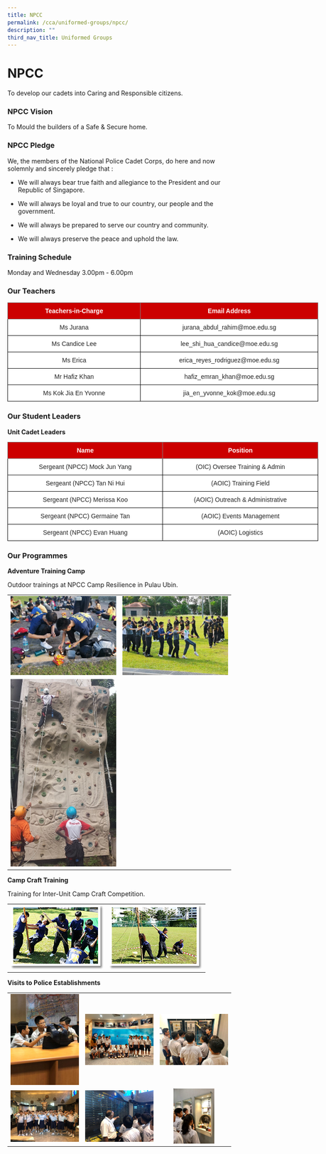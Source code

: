 ```yaml
---
title: NPCC
permalink: /cca/uniformed-groups/npcc/
description: ""
third_nav_title: Uniformed Groups
---
```

# **NPCC**

To develop our cadets into Caring and Responsible citizens.

### **NPCC Vision**

To Mould the builders of a Safe &amp; Secure home.

### **NPCC Pledge**

We, the members of the National Police Cadet Corps, do here and now solemnly and sincerely pledge that :

*   We will always bear true faith and allegiance to the President and our Republic of Singapore.  
    
*   We will always be loyal and true to our country, our people and the government.  
    
*   We will always be prepared to serve our country and community.  
    
*   We will always preserve the peace and uphold the law.  

### **Training Schedule**

Monday and Wednesday&nbsp;3.00pm - 6.00pm

### **Our Teachers**


<style type="text/css">
.tg  {border-collapse:collapse;border-spacing:0;}
.tg td{border-color:black;border-style:solid;border-width:1px;font-family:Arial, sans-serif;font-size:14px;
  overflow:hidden;padding:10px 5px;word-break:normal;}
.tg th{border-color:black;border-style:solid;border-width:1px;font-family:Arial, sans-serif;font-size:14px;
  font-weight:normal;overflow:hidden;padding:10px 5px;word-break:normal;}
.tg .tg-2atv{background-color:#C00;border-color:inherit;color:#FFF;font-weight:bold;text-align:center;vertical-align:top}
.tg .tg-a3j2{background-color:#FFF;color:#222;text-align:center;vertical-align:middle}
</style>
<table class="tg" style="undefined;table-layout: fixed; width: 700px">
<colgroup>
<col style="width: 300px">
<col style="width: 400px">
</colgroup>
<thead>
  <tr>
    <th class="tg-2atv">Teachers-in-Charge</th>
    <th class="tg-2atv">Email Address</th>
  </tr>
</thead>
<tbody>
  <tr>
    <td class="tg-a3j2"><span style="color:#222;background-color:transparent">Ms Jurana </span></td>
    <td class="tg-a3j2"><span style="color:#222;background-color:transparent"> jurana_abdul_rahim@moe.edu.sg</span></td>
  </tr>
  <tr>
    <td class="tg-a3j2"><span style="color:#222;background-color:transparent">Ms Candice Lee </span></td>
    <td class="tg-a3j2"><span style="color:#222;background-color:transparent">lee_shi_hua_candice@moe.edu.sg </span></td>
  </tr>
  <tr>
    <td class="tg-a3j2"><span style="color:#222;background-color:transparent"> Ms Erica</span></td>
    <td class="tg-a3j2"><span style="color:#222;background-color:transparent">erica_reyes_rodriguez@moe.edu.sg </span></td>
  </tr>
  <tr>
    <td class="tg-a3j2"><span style="color:#222;background-color:transparent"> Mr Hafiz Khan</span></td>
    <td class="tg-a3j2"><span style="color:#222;background-color:transparent">hafiz_emran_khan@moe.edu.sg </span></td>
  </tr>
  <tr>
    <td class="tg-a3j2"><span style="color:#222;background-color:transparent">Ms Kok Jia En Yvonne</span></td>
    <td class="tg-a3j2"><span style="color:#222;background-color:transparent">jia_en_yvonne_kok@moe.edu.sg</span></td>
  </tr>
</tbody>
</table>

### **Our Student Leaders**

**Unit Cadet Leaders**

<style type="text/css">
.tg  {border-collapse:collapse;border-spacing:0;}
.tg td{border-color:black;border-style:solid;border-width:1px;font-family:Arial, sans-serif;font-size:14px;
  overflow:hidden;padding:10px 5px;word-break:normal;}
.tg th{border-color:black;border-style:solid;border-width:1px;font-family:Arial, sans-serif;font-size:14px;
  font-weight:normal;overflow:hidden;padding:10px 5px;word-break:normal;}
.tg .tg-2atv{background-color:#C00;border-color:inherit;color:#FFF;font-weight:bold;text-align:center;vertical-align:top}
.tg .tg-a3j2{background-color:#FFF;color:#222;text-align:center;vertical-align:middle}
</style>
<table class="tg" style="undefined;table-layout: fixed; width: 700px">
<colgroup>
<col style="width: 350px">
<col style="width: 350px">
</colgroup>
<thead>
  <tr>
    <th class="tg-2atv">Name</th>
    <th class="tg-2atv">Position</th>
  </tr>
</thead>
<tbody>
  <tr>
    <td class="tg-a3j2"><span style="color:#222;background-color:transparent">Sergeant (NPCC) Mock Jun Yang</span></td>
    <td class="tg-a3j2"><span style="color:#222;background-color:transparent">(OIC) Oversee Training &amp; Admin</span></td>
  </tr>
  <tr>
    <td class="tg-a3j2"><span style="color:#222;background-color:transparent">Sergeant (NPCC) Tan Ni Hui</span></td>
    <td class="tg-a3j2"><span style="color:#222;background-color:transparent"> (AOIC) Training Field</span></td>
  </tr>
  <tr>
    <td class="tg-a3j2"><span style="color:#222;background-color:transparent">Sergeant (NPCC) Merissa Koo</span></td>
    <td class="tg-a3j2"><span style="color:#222;background-color:transparent">(AOIC) Outreach &amp; Administrative</span></td>
  </tr>
  <tr>
    <td class="tg-a3j2"><span style="color:#222;background-color:transparent">Sergeant (NPCC) Germaine Tan</span></td>
    <td class="tg-a3j2"><span style="color:#222;background-color:transparent">(AOIC) Events Management</span></td>
  </tr>
  <tr>
    <td class="tg-a3j2"><span style="color:#222;background-color:transparent">Sergeant (NPCC) Evan Huang</span></td>
    <td class="tg-a3j2"><span style="color:#222;background-color:transparent">(AOIC) Logistics</span></td>
  </tr>
</tbody>
</table>

### **Our Programmes**

**Adventure Training Camp**

Outdoor trainings at NPCC Camp Resilience in Pulau Ubin.

|   |   |   
|:---:|:---:|
|	 ![](/images/Cca/NPCC/Time%20for%20some%20outdoor%20cooking.jpg)    |   ![](/images/Cca/NPCC/New%20friendships%20forged%20with%20cadets%20from%20other%20schools.jpg)  |
|     ![](/images/Cca/NPCC/Rock%20Climbing.jpg) |


**Camp Craft Training**

Training for Inter-Unit Camp Craft Competition.

|   |   |   
|:---:|:---:|
| ![](/images/Cca/NPCC/npcc05.png)  |![](/images/Cca/NPCC/npcc06.png) |



**Visits to Police Establishments**


|   |   |   |
|:---:|:---:|:---:|
|  ![](/images/Cca/NPCC/Geylang%20NPC%20visit.jpeg)  	 |  ![](/images/Cca/NPCC/ICA%20Visit.jpg)  |  ![](/images/Cca/NPCC/Learning%20more%20about%20ICA.jpg)  |
|  ![](/images/Cca/NPCC/Police%20Heritage%20Centre%20Visit.jpeg)     |   ![](/images/Cca/NPCC/Learning%20more%20about%20the%20history%20of%20SPF%20during%20our%20Police%20Heritage%20Centre%20Visit.jpeg) |  <img src="/images/Cca/NPCC/Appreciating%20how%20ICA%20keeps%20Singapore%20safe.jpg" style="width:60%">